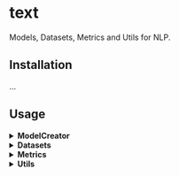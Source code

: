 # text
Models, Datasets, Metrics and Utils for NLP.


## Installation
...


## Usage
<details>
<summary> <b> ModelCreator </b> </summary>
None

</details>


<details>
<summary> <b> Datasets </b> </summary>

- **The dataset module currently contains:**

    Language modeling:   WikiText2, WikiText103, PennTreebank
    Machine translation:   
    Sequence tagging(e.g. POS/NER):    UDPOS, CoNLL2000Chunking 
    Question answering:   SQuAD1, SQuAD2
    Text classification:   AG_NEWS, SogouNews, DBpedia, YelpReviewPolarity, YelpReviewFull, YahooAnswers, AmazonReviewPolarity, AmazonReviewFull, IMDB

  
- **Load NLP related datasets, and build dataloader**
```python
from flowtext.datasets import AG_NEWS
train_iter = AG_NEWS(split='train')
next(train_iter)
# Or iterate with for loop
for (label, line) in train_iter:
    print(label, line)
# Or send to DataLoader
from oneflow.utils.data import DataLoader
train_iter = AG_NEWS(split='train')
dataloader = DataLoader(train_iter, batch_size=8, shuffle=False)
```

</details>


<details>
<summary> <b> Metrics </b> </summary>

- **The dataset module currently contains:**
    Bleu_score
    Ngram_counter

- **NLP related evaluation indicators**
```python
from flowtext.data.metrics import bleu_score
candidate_corpus = [['My', 'full', 'pytorch', 'test'], ['Another', 'Sentence']]
references_corpus = [[['My', 'full', 'pytorch', 'test'], ['Completely', 'Different']], [['No', 'Match']]]
bleu_score(candidate_corpus, references_corpus)
# 0.8408964276313782
```

</details>


<details>
<summary> <b> Utils </b> </summary>

- **Load tokenizer**
```python
>>> from torchtext.data import get_tokenizer
# The parameter ‘tokenizer’ can support spacy, moses, toktok, revtok, subword, jieba.
>>> tokenizer = get_tokenizer(tokenizer="basic_english", language="en")
>>> tokens = tokenizer("Today is a good day!")
>>> tokens
['today', 'is', 'a', 'good', 'day', '!']
```

</details>